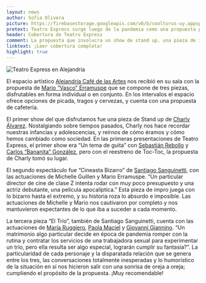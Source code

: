 ```yaml
---
layout: news
author: Sofia Olivera
picture: https://firebasestorage.googleapis.com/v0/b/coolturus-uy.appspot.com/o/news%2Falejandria.png?alt=media&token=1bfd8eea-30ac-46c7-a1e9-9023200ca0b4
pretext: Teatro Express surge luego de la pandemia como una propuesta para reírse y salir de la rutina. Estas tres piezas breves, divididas por intervalos de diez minutos, tienen el propósito de hacernos descostillar de risa y olvidarnos un poco de lo vivido.
header: Cobertura de Teatro Express
comment: La propuesta que involucra un show de stand up, una pieza de improvisación y una breve obra de humor, tendrá su última función el próximo viernes 24 de setiembre.
linktext: ¡Leer cobertura completa! 
highlight: true
---
```

<div class="image-box">
<img src="https://firebasestorage.googleapis.com/v0/b/coolturus-uy.appspot.com/o/news%2Falejandria.png?alt=media&token=1bfd8eea-30ac-46c7-a1e9-9023200ca0b4" alt="Teatro Express en Alejandria"></div>

El espacio artístico [Alejandría Café de las Artes](https://www.instagram.com/alejandriauy/) nos recibió en su sala con la propuesta de [Mario “Vasco” Erramuspe](https://www.instagram.com/vascoerramuspe/) que se compone de tres piezas, disfrutables en forma individual o en conjunto. En los intervalos el espacio ofrece opciones de picada, tragos y cervezas, y cuenta con una propuesta de cafetería.

El primer show del que disfrutamos fue una pieza de Stand up de [Charly Álvarez](https://www.instagram.com/charlyalvarez_actor/). Nostalgiando sobre tiempos pasados, Charly nos hace recordar nuestras infancias y adolescencias, y reírnos de cómo éramos y cómo hemos cambiado como sociedad. En las primeras presentaciones de Teatro Express, el primer show era “Un tema de guita” con [Sebastián Rebollo](https://www.instagram.com/seba_rebollo/) y [Carlos “Bananita” González](https://www.instagram.com/bananita_gonzalez/), pero con el reestreno de Toc-Toc, la propuesta de Charly tomó su lugar.

El segundo espectáculo fue “Cineasta Bizarro” de [Santiago Sanguinetti](https://www.instagram.com/sanguinettisantiago/), con las actuaciones de Michelle Guillen y Mario Erramuspe. “Un particular director de cine de clase Z intenta rodar con muy poco presupuesto y una actriz debutante, una película apocalíptica.” Esta pieza de impro juega con lo bizarro hasta el extremo, y su historia roza lo absurdo e imposible. Las actuaciones de Michelle y Mario nos cautivaron por completo y nos mantuvieron expectantes de lo que iba a suceder a cada momento.

La tercera pieza “El Trío”, también de Santiago Sanguinetti, cuenta con las actuaciones de [María Ruggiero](https://www.instagram.com/maria_ruggiero1/), [Paola Maciel](https://www.instagram.com/paomaciel.b/) y [Giovanni Giannino](https://www.instagram.com/tomasgio01/). “Un matrimonio algo particular decide en época de pandemia romper con la rutina y contratar los servicios de una trabajadora sexual para experimentar un trío, pero ella resulta ser algo especial, lograrán cumplir su fantasía?”. La particularidad de cada personaje y la disparatada relación que se genera entre los tres, las conversaciones totalmente inesperadas y lo humorístico de la situación en sí nos hicieron salir con una sonrisa de oreja a oreja; cumpliendo el propósito de la propuesta. ¡Muy recomendable!